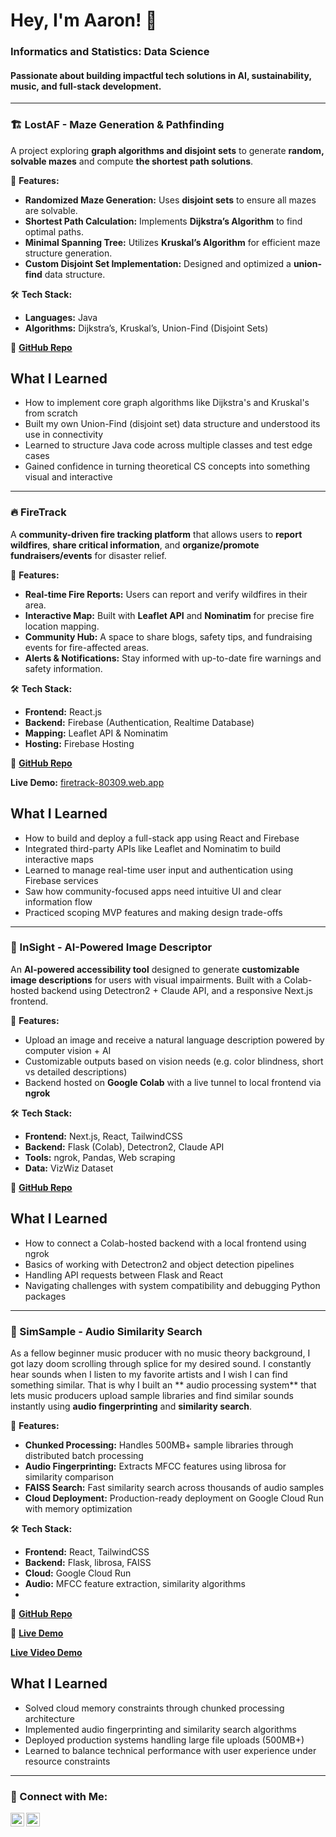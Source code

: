<h1>Hey, I'm Aaron! 👋</h1>
<h3>Informatics and Statistics: Data Science </h3>
<h4>Passionate about building impactful tech solutions in AI, sustainability, music,  and full-stack development.</h4>



---
### 🏗 LostAF - Maze Generation & Pathfinding
A project exploring **graph algorithms and disjoint sets** to generate **random, solvable mazes** and compute **the shortest path solutions**.

🚀 **Features:**
- **Randomized Maze Generation:** Uses **disjoint sets** to ensure all mazes are solvable.
- **Shortest Path Calculation:** Implements **Dijkstra’s Algorithm** to find optimal paths.
- **Minimal Spanning Tree:** Utilizes **Kruskal’s Algorithm** for efficient maze structure generation.
- **Custom Disjoint Set Implementation:** Designed and optimized a **union-find** data structure.

🛠 **Tech Stack:**
- **Languages:**  Java 
- **Algorithms:** Dijkstra’s, Kruskal’s, Union-Find (Disjoint Sets)

🔗 **[GitHub Repo](https://github.com/aaronli16/LostAF)**

## What I Learned

- How to implement core graph algorithms like Dijkstra's and Kruskal's from scratch
- Built my own Union-Find (disjoint set) data structure and understood its use in connectivity
- Learned to structure Java code across multiple classes and test edge cases
- Gained confidence in turning theoretical CS concepts into something visual and interactive
---

### 🔥 FireTrack
A **community-driven fire tracking platform** that allows users to **report wildfires**, **share critical information**, and **organize/promote fundraisers/events** for disaster relief.

🚀 **Features:**
- **Real-time Fire Reports:** Users can report and verify wildfires in their area.
- **Interactive Map:** Built with **Leaflet API** and **Nominatim** for precise fire location mapping.
- **Community Hub:** A space to share blogs, safety tips, and fundraising events for fire-affected areas.
- **Alerts & Notifications:** Stay informed with up-to-date fire warnings and safety information.

🛠 **Tech Stack:**
- **Frontend:** React.js
- **Backend:** Firebase (Authentication, Realtime Database)
- **Mapping:** Leaflet API & Nominatim
- **Hosting:** Firebase Hosting

🔗 **[GitHub Repo](https://github.com/aaronli16/FireTrack)** 

**Live Demo:** [firetrack-80309.web.app](https://firetrack-80309.web.app)

## What I Learned

- How to build and deploy a full-stack app using React and Firebase
- Integrated third-party APIs like Leaflet and Nominatim to build interactive maps
- Learned to manage real-time user input and authentication using Firebase services
- Saw how community-focused apps need intuitive UI and clear information flow
- Practiced scoping MVP features and making design trade-offs


---

### 🧠 InSight - AI-Powered Image Descriptor
An **AI-powered accessibility tool** designed to generate **customizable image descriptions** for users with visual impairments. Built with a Colab-hosted backend using Detectron2 + Claude API, and a responsive Next.js frontend.

🚀 **Features:**
- Upload an image and receive a natural language description powered by computer vision + AI
- Customizable outputs based on vision needs (e.g. color blindness, short vs detailed descriptions)
- Backend hosted on **Google Colab** with a live tunnel to local frontend via **ngrok**

🛠 **Tech Stack:**
- **Frontend:** Next.js, React, TailwindCSS
- **Backend:** Flask (Colab), Detectron2, Claude API
- **Tools:** ngrok, Pandas, Web scraping
- **Data:** VizWiz Dataset

🔗 **[GitHub Repo](https://github.com/aaronli16/InSight)**

## What I Learned

- How to connect a Colab-hosted backend with a local frontend using ngrok
- Basics of working with Detectron2 and object detection pipelines
- Handling API requests between Flask and React
- Navigating challenges with system compatibility and debugging Python packages
---

### 🎵 SimSample - Audio Similarity Search
As a fellow beginner music producer with no music theory background, I got lazy doom scrolling through splice for my desired sound. I constantly hear sounds when I listen to my favorite artists and I wish I can find something similar. That is why I built an ** audio processing system** that lets music producers upload sample libraries and find similar sounds instantly using **audio fingerprinting** and **similarity search**. 

🚀 **Features:**
- **Chunked Processing:** Handles 500MB+ sample libraries through distributed batch processing
- **Audio Fingerprinting:** Extracts MFCC features using librosa for similarity comparison
- **FAISS Search:** Fast similarity search across thousands of audio samples
- **Cloud Deployment:** Production-ready deployment on Google Cloud Run with memory optimization

🛠 **Tech Stack:**
- **Frontend:** React, TailwindCSS
- **Backend:** Flask, librosa, FAISS
- **Cloud:** Google Cloud Run
- **Audio:** MFCC feature extraction, similarity algorithms
- 
🔗 **[GitHub Repo](https://github.com/aaronli16/SimSample)**

🔗 **[Live Demo](https://simsample-371783151021.us-central1.run.app)**

**[Live Video Demo](https://www.youtube.com/watch?v=GU8TpB0VaZ8)**


## What I Learned
- Solved cloud memory constraints through chunked processing architecture
- Implemented audio fingerprinting and similarity search algorithms
- Deployed production systems handling large file uploads (500MB+)
- Learned to balance technical performance with user experience under resource constraints
---

### 🤳 Connect with Me:

[<img align="left" alt="Aaron Li Linkdein | LinkedIn" width="22px" src="https://cdn.jsdelivr.net/npm/simple-icons@v3/icons/linkedin.svg" />][linkedin]
[<img align="left" alt="Aaron Li Insta | Instagram" width="22px" src="https://cdn.jsdelivr.net/npm/simple-icons@v3/icons/instagram.svg" />][instagram]


[instagram]: https://www.instagram.com/_aaronlii/
[linkedin]: https://www.linkedin.com/in/aaron-li-0b4161248/


